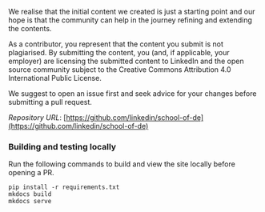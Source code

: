 We realise that the initial content we created is just a starting point and our hope is that the community can help in the journey refining and extending the contents.

As a contributor, you represent that the content you submit is not plagiarised. By submitting the content, you (and, if applicable, your employer) are licensing the submitted content to LinkedIn and the open source community subject to the Creative Commons Attribution 4.0 International Public License.

We suggest to open an issue first and seek advice for your changes before submitting a pull request.

*Repository URL*: [https://github.com/linkedin/school-of-de](https://github.com/linkedin/school-of-de)

### Building and testing locally
Run the following commands to build and view the site locally before opening a PR.

```
pip install -r requirements.txt
mkdocs build
mkdocs serve
```
